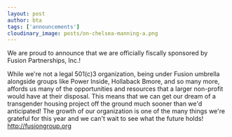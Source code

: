 ```yaml
---
layout: post
author: bta
tags: ['announcements']
cloudinary_image: posts/on-chelsea-manning-a.png
---
```


We are proud to announce that we are officially fiscally sponsored by Fusion Partnerships, Inc.!
<!--more-->
While we're not a legal 501(c)3 organization, being under Fusion umbrella alongside groups like Power Inside, Hollaback Bmore, and so many more, affords us many of the opportunities and resources that a larger non-profit would have at their disposal. This means that we can get our dream of a transgender housing project off the ground much sooner than we'd anticipated! The growth of our organization is one of the many things we're grateful for this year and we can't wait to see what the future holds! http://fusiongroup.org
